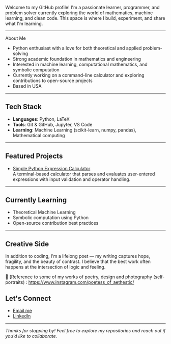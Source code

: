 Welcome to my GitHub profile! I'm a passionate learner, programmer, and problem solver currently exploring the world of mathematics, machine learning, and clean code. This space is where I build, experiment, and share what I'm learning.

---

About Me

- Python enthusiast with a love for both theoretical and applied problem-solving
- Strong academic foundation in mathematics and engineering
- Interested in machine learning, computational mathematics, and symbolic computation
- Currently working on a command-line calculator and exploring contributions to open-source projects
- Based in USA

---

##  Tech Stack

- **Languages**: Python, LaTeX
- **Tools**: Git & GitHub, Jupyter, VS Code
- **Learning**: Machine Learning (scikit-learn, numpy, pandas), Mathematical computing

---

##  Featured Projects

- [Simple Python Expression Calculator](https://github.com/Ms-Tanya-Singh/Ms_Tanya_Codes)  
  A terminal-based calculator that parses and evaluates user-entered expressions with input validation and operator handling.

---

##  Currently Learning

- Theoretical Machine Learning
- Symbolic computation using Python
- Open-source contribution best practices

---

##  Creative Side

In addition to coding, I'm a lifelong poet — my writing captures hope, fragility, and the beauty of contrast. I believe that the best work often happens at the intersection of logic and feeling.

📖 [Reference to some of my works of poetry, design and photography (self-portraits) : https://www.instagram.com/poetess_of_aethestic/ 

##  Let's Connect

- [Email me](mailto:roz.tns@gmail.com)
- [LinkedIn](https://www.linkedin.com/in/tanya-singh-9b9b1513/)

---

_Thanks for stopping by! Feel free to explore my repositories and reach out if you'd like to collaborate._


<!---
Ms-Tanya-Singh/Ms-Tanya-Singh is a ✨ special ✨ repository because its `README.md` (this file) appears on your GitHub profile.
You can click the Preview link to take a look at your changes.
--->
